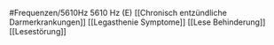 #Frequenzen/5610Hz
5610 Hz (E)
[[Chronisch entzündliche Darmerkrankungen]]
[[Legasthenie Symptome]]
[[Lese Behinderung]]
[[Lesestörung]]